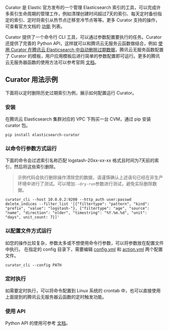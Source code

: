 Curator 是 Elastic 官方发布的一个管理 Elasticsearch 索引的工具，可以完成许多索引生命周期的管理工作，例如清理创建时间超过7天的索引、每天定时备份指定的索引、定时将索引从热节点迁移至冷节点等等。更多 Curator 支持的操作，可查看官方文档的 [功能](https://www.elastic.co/guide/en/elasticsearch/client/curator/current/actions.html) 列表。

Curator 提供了一个命令行 CLI 工具，可以通过参数配置要执行的任务。Curator 还提供了完善的 Python API，这样就可以和腾讯云无服务云函数做结合，例如 [使用 Curator 在腾讯云 Elasticsearch 中自动删除过期数据](https://cloud.tencent.com/developer/article/1361207)，腾讯云无服务函数配置了 Curator 的模板，用户应用模板后进行简单的参数配置即可运行。更多的腾讯云无服务器函数的使用方法可以参考官网 [文档](https://intl.cloud.tencent.com/document/product/583)。

## Curator 用法示例
下面将以定时删除历史过期索引为例，展示如何配置运行 Curator。

### 安装
在腾讯云 Elasticsearch 集群对应的 VPC 下购买一台 CVM，通过 pip 安装 curator 包。
```
pip install elasticsearch-curator
```

### 以命令行参数方式运行
下面的命令会过滤索引名称匹配 logstash-20xx-xx-xx 格式且时间为7天前的索引，然后将这些索引删除。

>示例代码会执行删除操作清除您的数据，请谨慎确认上述语句已经在非生产环境中进行了测试。可以增加```--dry-run```参数进行测试，避免实际删除数据。

```
curator_cli --host 10.0.0.2:9200 --http_auth user:passwd delete_indices --filter_list '[{"filtertype": "pattern", "kind": "prefix", "value": "logstash-"}, {"filtertype": "age", "source": "name", "direction": "older", "timestring": "%Y.%m.%d", "unit": "days", unit_count: 7}]'
```

### 以配置文件方式运行

如您的操作比较复杂，参数太多或不想使用命令行参数，可以将参数放在配置文件中执行。
在指定的 config 目录下，需要编辑 [config.yml](https://www.elastic.co/guide/en/elasticsearch/client/curator/5.6/configfile.html) 和 [action.yml](https://www.elastic.co/guide/en/elasticsearch/client/curator/current/actionfile.html?spm=a2c4g.11186623.2.15.246a2001E6EWcE) 两个配置文件。
```
curator_cli --config PATH
```
### 定时执行

如需要定时执行，可以将命令配置到 Linux 系统的 crontab 中，也可以直接使用上面提到的腾讯云无服务器云函数的定时触发功能。

### 使用 API
Python API 的使用可参考 [文档](https://curator.readthedocs.io/en/latest/)。
